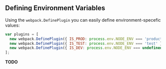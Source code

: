 ## Defining Environment Variables

Using the `webpack.DefinePlugin` you can easily define environment-specefic values:

```javascript
var plugins = [
  new webpack.DefinePlugin({ IS_PROD: process.env.NODE_ENV === 'production' }),
  new webpack.DefinePlugin({ IS_TEST: process.env.NODE_ENV === 'test' }),
  new webpack.DefinePlugin({ IS_DEV: process.env.NODE_ENV === undefined }),
];
```
**TODO**

